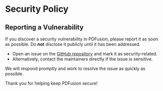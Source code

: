 # Security Policy

## Reporting a Vulnerability


If you discover a security vulnerability in PDFusion, please report it as soon as possible. Do **not** disclose it publicly until it has been addressed.

- Open an issue on the [GitHub repository](https://github.com/ronled86/PDFusion/issues) and mark it as security-related.
- Alternatively, contact the maintainers directly if the issue is sensitive.

We will respond promptly and work to resolve the issue as quickly as possible.

Thank you for helping keep PDFusion secure!
